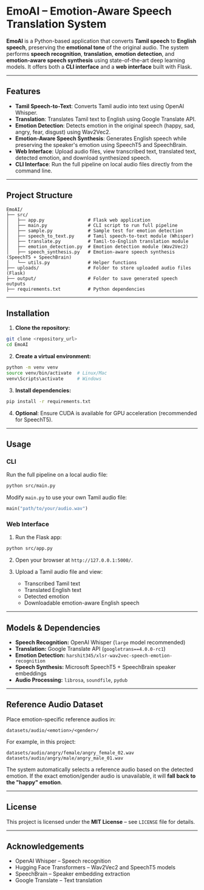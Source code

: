 # EmoAI – Emotion-Aware Speech Translation System

**EmoAI** is a Python-based application that converts **Tamil speech** to **English speech**, preserving the **emotional tone** of the original audio. The system performs **speech recognition**, **translation**, **emotion detection**, and **emotion-aware speech synthesis** using state-of-the-art deep learning models. It offers both a **CLI interface** and a **web interface** built with Flask.

---

## Features

* **Tamil Speech-to-Text**: Converts Tamil audio into text using OpenAI Whisper.
* **Translation**: Translates Tamil text to English using Google Translate API.
* **Emotion Detection**: Detects emotion in the original speech (happy, sad, angry, fear, disgust) using Wav2Vec2.
* **Emotion-Aware Speech Synthesis**: Generates English speech while preserving the speaker's emotion using SpeechT5 and SpeechBrain.
* **Web Interface**: Upload audio files, view transcribed text, translated text, detected emotion, and download synthesized speech.
* **CLI Interface**: Run the full pipeline on local audio files directly from the command line.

---

## Project Structure

```
EmoAI/
├── src/
│   ├── app.py                # Flask web application
│   ├── main.py               # CLI script to run full pipeline
│   ├── sample.py             # Sample test for emotion detection
│   ├── speech_to_text.py     # Tamil speech-to-text module (Whisper)
│   ├── translate.py          # Tamil-to-English translation module
│   ├── emotion_detection.py  # Emotion detection module (Wav2Vec2)
│   ├── speech_synthesis.py   # Emotion-aware speech synthesis (SpeechT5 + SpeechBrain)
│   └── utils.py              # Helper functions
├── uploads/                  # Folder to store uploaded audio files (Flask)
├── output/                   # Folder to save generated speech outputs
├── requirements.txt          # Python dependencies

```

---

## Installation

1. **Clone the repository:**

```bash
git clone <repository_url>
cd EmoAI
```

2. **Create a virtual environment:**

```bash
python -m venv venv
source venv/bin/activate  # Linux/Mac
venv\Scripts\activate     # Windows
```

3. **Install dependencies:**

```bash
pip install -r requirements.txt
```

4. **Optional**: Ensure CUDA is available for GPU acceleration (recommended for SpeechT5).

---

## Usage

### CLI

Run the full pipeline on a local audio file:

```bash
python src/main.py
```

Modify `main.py` to use your own Tamil audio file:

```python
main("path/to/your/audio.wav")
```

### Web Interface

1. Run the Flask app:

```bash
python src/app.py
```

2. Open your browser at `http://127.0.0.1:5000/`.
3. Upload a Tamil audio file and view:

   * Transcribed Tamil text
   * Translated English text
   * Detected emotion
   * Downloadable emotion-aware English speech

---

## Models & Dependencies

* **Speech Recognition:** OpenAI Whisper (`large` model recommended)
* **Translation:** Google Translate API (`googletrans==4.0.0-rc1`)
* **Emotion Detection:** `harshit345/xlsr-wav2vec-speech-emotion-recognition`
* **Speech Synthesis:** Microsoft SpeechT5 + SpeechBrain speaker embeddings
* **Audio Processing:** `librosa`, `soundfile`, `pydub`

---

## Reference Audio Dataset

Place emotion-specific reference audios in:

```
datasets/audio/<emotion>/<gender>/
```

For example, in this project:

```
datasets/audio/angry/female/angry_female_02.wav
datasets/audio/angry/male/angry_male_01.wav
```

The system automatically selects a reference audio based on the detected emotion. If the exact emotion/gender audio is unavailable, it will **fall back to the "happy" emotion**.

---

## License

This project is licensed under the **MIT License** – see `LICENSE` file for details.

---

## Acknowledgements

* OpenAI Whisper – Speech recognition
* Hugging Face Transformers – Wav2Vec2 and SpeechT5 models
* SpeechBrain – Speaker embedding extraction
* Google Translate – Text translation

